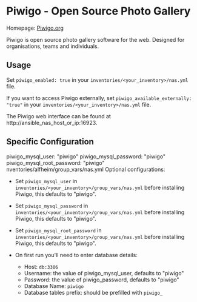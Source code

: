 # Piwigo - Open Source Photo Gallery

Homepage: [Piwigo.org](https://piwigo.org)

Piwigo is open source photo gallery software for the web. Designed for organisations, teams and individuals.

## Usage

Set `piwigo_enabled: true` in your `inventories/<your_inventory>/nas.yml` file.

If you want to access Piwigo externally, set `piwigo_available_externally: "true"` in your `inventories/<your_inventory>/nas.yml` file.

The Piwigo web interface can be found at http://ansible_nas_host_or_ip:16923.

## Specific Configuration

piwigo_mysql_user: "piwigo"
piwigo_mysql_password: "piwigo"
piwigo_mysql_root_password: "piwigo"
nventories/alfheim/group_vars/nas.yml
Optional configurations:

  - Set `piwigo_mysql_user` in `inventories/<your_inventory>/group_vars/nas.yml` before installing Piwigo, this defaults to "piwigo".
  - Set `piwigo_mysql_password` in `inventories/<your_inventory>/group_vars/nas.yml` before installing Piwigo, this defaults to "piwigo".
  - Set `piwigo_mysql_root_password` in `inventories/<your_inventory>/group_vars/nas.yml` before installing Piwigo, this defaults to "piwigo".

  - On first run you'll need to enter database details:
    - Host: `db:3306`
    - Username: the value of piwigo_mysql_user, defaults to "piwigo"
    - Password: the value of piwigo_password, defaults to "piwigo"
    - Database Name: `piwigo`
    - Database tables prefix: should be prefilled with `piwigo_`

